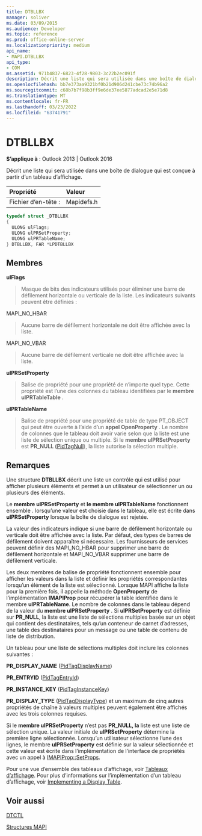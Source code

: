 ```yaml
---
title: DTBLLBX
manager: soliver
ms.date: 03/09/2015
ms.audience: Developer
ms.topic: reference
ms.prod: office-online-server
ms.localizationpriority: medium
api_name:
- MAPI.DTBLLBX
api_type:
- COM
ms.assetid: 971b4837-6823-4f28-9803-3c22b2ec091f
description: Décrit une liste qui sera utilisée dans une boîte de dialogue qui est conçue à partir d’un tableau d’affichage. Il affiche plusieurs éléments et permet à un utilisateur de sélectionner un ou plusieurs des éléments.
ms.openlocfilehash: bb7e373aa9321bf0b21d906d241cbe73c74b96a2
ms.sourcegitcommit: c68b7b7f98b3ff9e6de37ee5877adcad2e5e71d8
ms.translationtype: MT
ms.contentlocale: fr-FR
ms.lasthandoff: 03/23/2022
ms.locfileid: "63741791"
---
```

# <a name="dtbllbx"></a>DTBLLBX

  
  
**S’applique à** : Outlook 2013 | Outlook 2016 
  
Décrit une liste qui sera utilisée dans une boîte de dialogue qui est conçue à partir d’un tableau d’affichage.
  
|Propriété |Valeur |
|:-----|:-----|
|Fichier d’en-tête :  <br/> |Mapidefs.h  <br/> |
   
```cpp
typedef struct _DTBLLBX
{
  ULONG ulFlags;
  ULONG ulPRSetProperty;
  ULONG ulPRTableName;
} DTBLLBX, FAR *LPDTBLLBX

```

## <a name="members"></a>Membres

 **ulFlags**
  
> Masque de bits des indicateurs utilisés pour éliminer une barre de défilement horizontale ou verticale de la liste. Les indicateurs suivants peuvent être définies :
    
MAPI_NO_HBAR 
  
> Aucune barre de défilement horizontale ne doit être affichée avec la liste.
    
MAPI_NO_VBAR 
  
> Aucune barre de défilement verticale ne doit être affichée avec la liste.
    
 **ulPRSetProperty**
  
> Balise de propriété pour une propriété de n’importe quel type. Cette propriété est l’une des colonnes du tableau identifiées par le **membre ulPRTableTable** . 
    
 **ulPRTableName**
  
> Balise de propriété pour une propriété de table de type PT_OBJECT qui peut être ouverte à l’aide d’un **appel OpenProperty** . Le nombre de colonnes que le tableau doit avoir varie selon que la liste est une liste de sélection unique ou multiple. Si le **membre ulPRSetProperty** est **PR_NULL (**[PidTagNull](pidtagnull-canonical-property.md)), la liste autorise la sélection multiple.
    
## <a name="remarks"></a>Remarques

Une structure **DTBLLBX** décrit une liste un contrôle qui est utilisé pour afficher plusieurs éléments et permet à un utilisateur de sélectionner un ou plusieurs des éléments. 
  
Le **membre ulPRSetProperty** et **le membre ulPRTableName** fonctionnent ensemble . lorsqu’une valeur est choisie dans le tableau, elle est écrite dans **ulPRSetProperty** lorsque la boîte de dialogue est rejetée. 
  
La valeur des indicateurs indique si une barre de défilement horizontale ou verticale doit être affichée avec la liste. Par défaut, des types de barres de défilement doivent apparaître si nécessaire. Les fournisseurs de services peuvent définir des MAPI_NO_HBAR pour supprimer une barre de défilement horizontale et MAPI_NO_VBAR supprimer une barre de défilement verticale. 
  
Les deux membres de balise de propriété fonctionnent ensemble pour afficher les valeurs dans la liste et définir les propriétés correspondantes lorsqu’un élément de la liste est sélectionné. Lorsque MAPI affiche la liste pour la première fois, il appelle la méthode **OpenProperty** de l’implémentation **IMAPIProp** pour récupérer la table identifiée dans le membre **ulPRTableName**. Le nombre de colonnes dans le tableau dépend de la valeur du **membre ulPRSetProperty** . Si **ulPRSetProperty** est définie sur **PR_NULL**, la liste est une liste de sélections multiples basée sur un objet qui contient des destinataires, tels qu’un conteneur de carnet d’adresses, une table des destinataires pour un message ou une table de contenu de liste de distribution. 
  
Un tableau pour une liste de sélections multiples doit inclure les colonnes suivantes :
  
 **PR_DISPLAY_NAME** ([PidTagDisplayName](pidtagdisplayname-canonical-property.md))
  
 **PR_ENTRYID** ([PidTagEntryId](pidtagentryid-canonical-property.md))
  
 **PR_INSTANCE_KEY** ([PidTagInstanceKey](pidtaginstancekey-canonical-property.md))
  
 **PR_DISPLAY_TYPE** ([PidTagDisplayType](pidtagdisplaytype-canonical-property.md)) et un maximum de cinq autres propriétés de chaîne à valeurs multiples peuvent également être affichés avec les trois colonnes requises. 
  
Si le **membre ulPRSetProperty** n’est pas **PR_NULL, la** liste est une liste de sélection unique. La valeur initiale de **ulPRSetProperty** détermine la première ligne sélectionnée. Lorsqu’un utilisateur sélectionne l’une des lignes, le membre **ulPRSetProperty** est définie sur la valeur sélectionnée et cette valeur est écrite dans l’implémentation de l’interface de propriétés avec un appel à [IMAPIProp::SetProps](imapiprop-setprops.md). 
  
Pour une vue d’ensemble des tableaux d’affichage, voir [Tableaux d’affichage](display-tables.md). Pour plus d’informations sur l’implémentation d’un tableau d’affichage, voir [Implementing a Display Table](display-table-implementation.md).
  
## <a name="see-also"></a>Voir aussi



[DTCTL](dtctl.md)


[Structures MAPI](mapi-structures.md)

